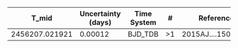 |T_mid|Uncertainty (days)           |Time System|#                                            |Reference                           |
|-----|-----------------------------|-----------|---------------------------------------------|------------------------------------|
|2456207.021921|0.00012                      |BJD_TDB    |>1                                           |2015AJ....150...18H                 |
